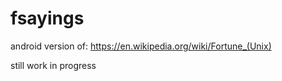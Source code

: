 # fsayings

android version of: https://en.wikipedia.org/wiki/Fortune_(Unix)

still work in progress
